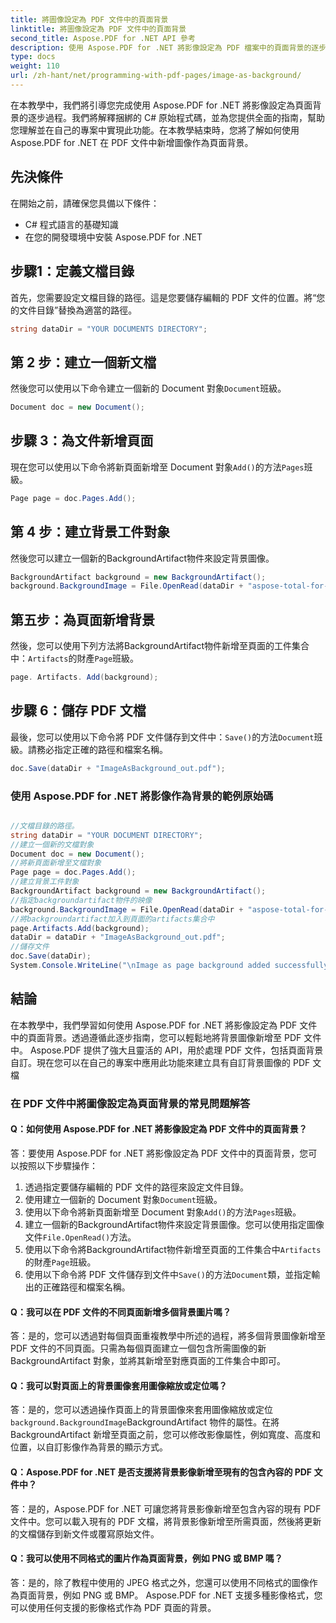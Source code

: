 ```yaml
---
title: 將圖像設定為 PDF 文件中的頁面背景
linktitle: 將圖像設定為 PDF 文件中的頁面背景
second_title: Aspose.PDF for .NET API 參考
description: 使用 Aspose.PDF for .NET 將影像設定為 PDF 檔案中的頁面背景的逐步指南。
type: docs
weight: 110
url: /zh-hant/net/programming-with-pdf-pages/image-as-background/
---
```

在本教學中，我們將引導您完成使用 Aspose.PDF for .NET 將影像設定為頁面背景的逐步過程。我們將解釋捆綁的 C# 原始程式碼，並為您提供全面的指南，幫助您理解並在自己的專案中實現此功能。在本教學結束時，您將了解如何使用 Aspose.PDF for .NET 在 PDF 文件中新增圖像作為頁面背景。

## 先決條件
在開始之前，請確保您具備以下條件：

- C# 程式語言的基礎知識
- 在您的開發環境中安裝 Aspose.PDF for .NET

## 步驟1：定義文檔目錄
首先，您需要設定文檔目錄的路徑。這是您要儲存編輯的 PDF 文件的位置。將“您的文件目錄”替換為適當的路徑。

```csharp
string dataDir = "YOUR DOCUMENTS DIRECTORY";
```

## 第 2 步：建立一個新文檔
然後您可以使用以下命令建立一個新的 Document 對象`Document`班級。

```csharp
Document doc = new Document();
```

## 步驟 3：為文件新增頁面
現在您可以使用以下命令將新頁面新增至 Document 對象`Add()`的方法`Pages`班級。

```csharp
Page page = doc.Pages.Add();
```

## 第 4 步：建立背景工件對象
然後您可以建立一個新的BackgroundArtifact物件來設定背景圖像。

```csharp
BackgroundArtifact background = new BackgroundArtifact();
background.BackgroundImage = File.OpenRead(dataDir + "aspose-total-for-net.jpg");
```

## 第五步：為頁面新增背景
然後，您可以使用下列方法將BackgroundArtifact物件新增至頁面的工件集合中：`Artifacts`的財產`Page`班級。

```csharp
page. Artifacts. Add(background);
```

## 步驟 6：儲存 PDF 文檔
最後，您可以使用以下命令將 PDF 文件儲存到文件中：`Save()`的方法`Document`班級。請務必指定正確的路徑和檔案名稱。

```csharp
doc.Save(dataDir + "ImageAsBackground_out.pdf");
```

### 使用 Aspose.PDF for .NET 將影像作為背景的範例原始碼 

```csharp

//文檔目錄的路徑。
string dataDir = "YOUR DOCUMENT DIRECTORY";
//建立一個新的文檔對象
Document doc = new Document();
//將新頁面新增至文檔對象
Page page = doc.Pages.Add();
//建立背景工件對象
BackgroundArtifact background = new BackgroundArtifact();
//指定backgroundartifact物件的映像
background.BackgroundImage = File.OpenRead(dataDir + "aspose-total-for-net.jpg");
//將backgroundartifact加入到頁面的artifacts集合中
page.Artifacts.Add(background);
dataDir = dataDir + "ImageAsBackground_out.pdf";
//儲存文件
doc.Save(dataDir);
System.Console.WriteLine("\nImage as page background added successfully.\nFile saved at " + dataDir);

```

## 結論
在本教學中，我們學習如何使用 Aspose.PDF for .NET 將影像設定為 PDF 文件中的頁面背景。透過遵循此逐步指南，您可以輕鬆地將背景圖像新增至 PDF 文件中。 Aspose.PDF 提供了強大且靈活的 API，用於處理 PDF 文件，包括頁面背景自訂。現在您可以在自己的專案中應用此功能來建立具有自訂背景圖像的 PDF 文檔

### 在 PDF 文件中將圖像設定為頁面背景的常見問題解答

#### Q：如何使用 Aspose.PDF for .NET 將影像設定為 PDF 文件中的頁面背景？

答：要使用 Aspose.PDF for .NET 將影像設定為 PDF 文件中的頁面背景，您可以按照以下步驟操作：

1. 透過指定要儲存編輯的 PDF 文件的路徑來設定文件目錄。
2. 使用建立一個新的 Document 對象`Document`班級。
3. 使用以下命令將新頁面新增至 Document 對象`Add()`的方法`Pages`班級。
4. 建立一個新的BackgroundArtifact物件來設定背景圖像。您可以使用指定圖像文件`File.OpenRead()`方法。
5. 使用以下命令將BackgroundArtifact物件新增至頁面的工件集合中`Artifacts`的財產`Page`班級。
6. 使用以下命令將 PDF 文件儲存到文件中`Save()`的方法`Document`類，並指定輸出的正確路徑和檔案名稱。

#### Q：我可以在 PDF 文件的不同頁面新增多個背景圖片嗎？

答：是的，您可以透過對每個頁面重複教學中所述的過程，將多個背景圖像新增至 PDF 文件的不同頁面。只需為每個頁面建立一個包含所需圖像的新BackgroundArtifact 對象，並將其新增至對應頁面的工件集合中即可。

#### Q：我可以對頁面上的背景圖像套用圖像縮放或定位嗎？

答：是的，您可以透過操作頁面上的背景圖像來套用圖像縮放或定位`background.BackgroundImage`BackgroundArtifact 物件的屬性。在將BackgroundArtifact 新增至頁面之前，您可以修改影像屬性，例如寬度、高度和位置，以自訂影像作為背景的顯示方式。

#### Q：Aspose.PDF for .NET 是否支援將背景影像新增至現有的包含內容的 PDF 文件中？

答：是的，Aspose.PDF for .NET 可讓您將背景影像新增至包含內容的現有 PDF 文件中。您可以載入現有的 PDF 文檔，將背景影像新增至所需頁面，然後將更新的文檔儲存到新文件或覆寫原始文件。

#### Q：我可以使用不同格式的圖片作為頁面背景，例如 PNG 或 BMP 嗎？

答：是的，除了教程中使用的 JPEG 格式之外，您還可以使用不同格式的圖像作為頁面背景，例如 PNG 或 BMP。 Aspose.PDF for .NET 支援多種影像格式，您可以使用任何支援的影像格式作為 PDF 頁面的背景。